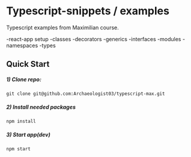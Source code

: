 # Typescript-snippets / examples
Typescript examples from Maximilian course.


-react-app setup
-classes
-decorators
-generics
-interfaces
-modules
-namespaces
-types


## Quick Start

##### 1) Clone repo:
`git clone git@github.com:Archaeologist03/typescript-max.git`

##### 2) Install needed packages
`npm install`

##### 3) Start app(dev)
`npm start`

